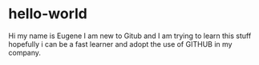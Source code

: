 # hello-world

Hi my name is Eugene I am new to Gitub and I am trying to learn this stuff hopefully i can be a fast learner and adopt the use of GITHUB in my company.
